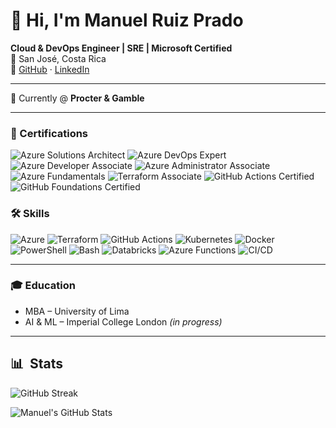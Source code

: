 # 👋 Hi, I'm Manuel Ruiz Prado

**Cloud & DevOps Engineer | SRE | Microsoft Certified**  
📍 San José, Costa Rica  
🔗 [GitHub](https://github.com/manuel-ruiz-p) · [LinkedIn](https://linkedin.com/in/manuelruizp)

---

💼 Currently @ **Procter & Gamble**

---

### 🏅 Certifications

![Azure Solutions Architect](https://img.shields.io/badge/Azure-DevOps_Expert-0078D4?style=for-the-badge&logo=microsoftazure&logoColor=white)
![Azure DevOps Expert](https://img.shields.io/badge/Azure-DevOps_Expert-0078D4?style=for-the-badge&logo=microsoftazure&logoColor=white)
![Azure Developer Associate](https://img.shields.io/badge/Azure-Developer_Associate-0078D4?style=for-the-badge&logo=microsoftazure&logoColor=white)
![Azure Administrator Associate](https://img.shields.io/badge/Azure-Administrator_Associate-0078D4?style=for-the-badge&logo=microsoftazure&logoColor=white)
![Azure Fundamentals](https://img.shields.io/badge/Azure-Fundamentals-0078D4?style=for-the-badge&logo=microsoftazure&logoColor=white)
![Terraform Associate](https://img.shields.io/badge/Terraform-Associate-844FBA?style=for-the-badge&logo=terraform&logoColor=white)
![GitHub Actions Certified](https://img.shields.io/badge/GitHub-Actions_Certified-24292e?style=for-the-badge&logo=github&logoColor=white)
![GitHub Foundations Certified](https://img.shields.io/badge/GitHub-Foundations_Certified-24292e?style=for-the-badge&logo=github&logoColor=white)

### 🛠️ Skills

![Azure](https://img.shields.io/badge/Azure-Cloud-0078D4?style=for-the-badge&logo=microsoftazure&logoColor=white)
![Terraform](https://img.shields.io/badge/Terraform-IaC-844FBA?style=for-the-badge&logo=terraform&logoColor=white)
![GitHub Actions](https://img.shields.io/badge/GitHub-Actions-2088FF?style=for-the-badge&logo=githubactions&logoColor=white)
![Kubernetes](https://img.shields.io/badge/Kubernetes-Orchestration-326CE5?style=for-the-badge&logo=kubernetes&logoColor=white)
![Docker](https://img.shields.io/badge/Docker-Containers-2496ED?style=for-the-badge&logo=docker&logoColor=white)
![PowerShell](https://img.shields.io/badge/PowerShell-Scripting-5391FE?style=for-the-badge&logo=powershell&logoColor=white)
![Bash](https://img.shields.io/badge/Bash-Scripting-4EAA25?style=for-the-badge&logo=gnu-bash&logoColor=white)
![Databricks](https://img.shields.io/badge/Azure-Databricks-EF3E3E?style=for-the-badge&logo=databricks&logoColor=white)
![Azure Functions](https://img.shields.io/badge/Azure-Functions-0062AD?style=for-the-badge&logo=azurefunctions&logoColor=white)
![CI/CD](https://img.shields.io/badge/CI/CD-Automation-blue?style=for-the-badge)

---

### 🎓 Education

- MBA – University of Lima  
- AI & ML – Imperial College London *(in progress)*

---

## 📊 &nbsp;Stats

![GitHub Streak](https://github-readme-streak-stats.herokuapp.com/?user=manuel-ruiz-p&theme=dark&count_private=true&background=0d1116&ring=ce09ec&fire=ce09ec&currStreakLabel=a4aacb&sideNums=a4aacb&sideLabels=a4aacb)

![Manuel's GitHub Stats](https://github-readme-stats.vercel.app/api?username=manuel-ruiz-p&hide=contribs,prs&show_icons=true&bg_color=0d1116&title_color=ce09ec&text_color=a4aacb&icon_color=007ec6)

